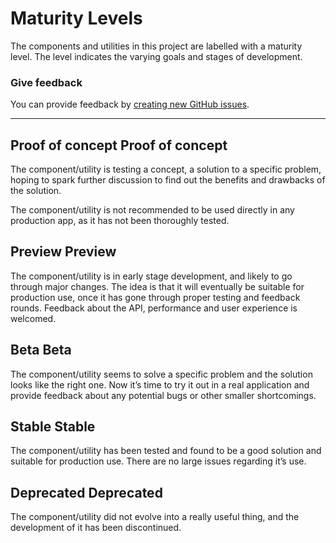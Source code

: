 # Maturity Levels

The components and utilities in this project are labelled with a maturity level. The level indicates the varying goals and stages of development.

### Give feedback

You can provide feedback by [creating new GitHub issues](https://github.com/jouni/j-elements/issues/new).

---

## Proof of concept <maturity-badge poc>Proof of concept</maturity-badge>

The component/utility is testing a concept, a solution to a specific problem, hoping to spark further discussion to find out the benefits and drawbacks of the solution.

The component/utility is not recommended to be used directly in any production app, as it has not been thoroughly tested.

## Preview <maturity-badge preview>Preview</maturity-badge>

The component/utility is in early stage development, and likely to go through major changes. The idea is that it will eventually be suitable for production use, once it has gone through proper testing and feedback rounds. Feedback about the API, performance and user experience is welcomed.

## Beta <maturity-badge beta>Beta</maturity-badge>

The component/utility seems to solve a specific problem and the solution looks like the right one. Now it’s time to try it out in a real application and provide feedback about any potential bugs or other smaller shortcomings.

## Stable <maturity-badge stable>Stable</maturity-badge>

The component/utility has been tested and found to be a good solution and suitable for production use. There are no large issues regarding it’s use.

## Deprecated <maturity-badge deprecated>Deprecated</maturity-badge>

The component/utility did not evolve into a really useful thing, and the development of it has been discontinued.

